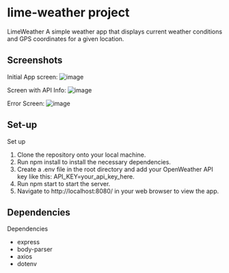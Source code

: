 # lime-weather project
LimeWeather
A simple weather app that displays current weather conditions and GPS coordinates for a given location.


## Screenshots

Initial App screen:
![image](https://user-images.githubusercontent.com/109604837/210186872-eec1f905-632a-43d4-8f9c-be9c0cba4a21.png)

Screen with API Info:
![image](https://user-images.githubusercontent.com/109604837/210186891-4425c42d-4435-49af-8486-3beedf510be7.png)

Error Screen:
![image](https://user-images.githubusercontent.com/109604837/210186927-881184d0-bfae-4047-878d-552b96556f2c.png)


## Set-up

Set up
1. Clone the repository onto your local machine.
2. Run npm install to install the necessary dependencies.
3. Create a .env file in the root directory and add your OpenWeather API key like this: API_KEY=your_api_key_here.
4. Run npm start to start the server.
5. Navigate to http://localhost:8080/ in your web browser to view the app.

## Dependencies
Dependencies
 * express
 * body-parser
 * axios
 * dotenv